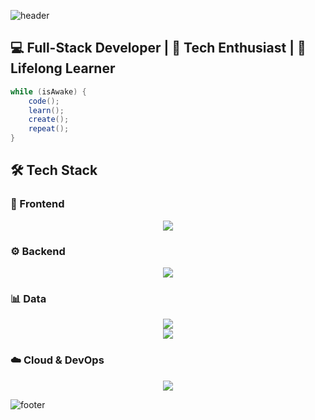 ![header](https://capsule-render.vercel.app/api?type=waving&height=150&reversal=false)
<!-- Title Section -->
## 💻 Full-Stack Developer | 🚀 Tech Enthusiast | 🧠 Lifelong Learner

```java
while (isAwake) {
    code();
    learn();
    create();
    repeat();
}
```

## 🛠 Tech Stack

### 🎨 Frontend
<p align="center">
  <img src="https://skillicons.dev/icons?i=html,css,js,react,nextjs,bootstrap,tailwind" />
</p>

### ⚙️ Backend
<p align="center">
  <img src="https://skillicons.dev/icons?i=nodejs,express,java,spring,python,flask,django,php,laravel,graphql" />
</p>

### 📊 Data
<p align="center">
  <img src="https://skillicons.dev/icons?i=postgres,mysql,mongodb&perline=6" />
  <br/>
  <img src="https://skillicons.dev/icons?i=numpy,pandas" />
</p>

### ☁️ Cloud & DevOps
<p align="center">
  <img src="https://skillicons.dev/icons?i=aws,azure,docker,linux,git,github" />
</p>



![footer](https://capsule-render.vercel.app/api?type=waving&height=150&reversal=false&section=footer)
